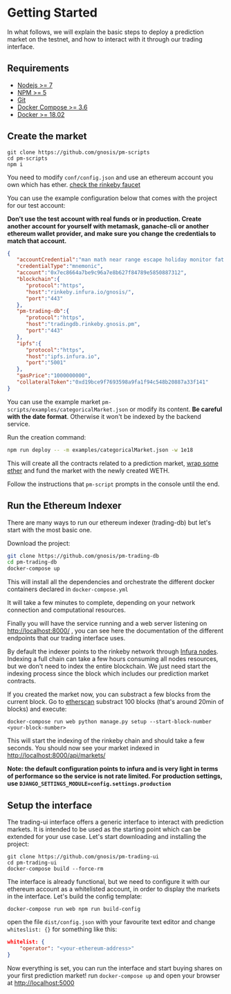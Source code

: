 # Getting Started

In what follows, we will explain the basic steps to deploy a prediction market on the testnet, and how to interact with it through our trading interface.

## Requirements
* [Nodejs >= 7](https://nodejs.org/en/)
* [NPM >= 5](https://nodejs.org/en/)
* [Git](https://git-scm.com/downloads)
* [Docker Compose >= 3.6](https://docs.docker.com/compose/install/)
* [Docker >= 18.02](https://docs.docker.com/install/)

## Create the market
```
git clone https://github.com/gnosis/pm-scripts
cd pm-scripts
npm i
````
You need to modify `conf/config.json` and use an ethereum account you own which has ether. [check the rinkeby faucet](https://faucet.rinkeby.io/)

You can use the example configuration below that comes with the project for our test account:

**Don't use the test account with real funds or in production. Create another account for yourself with metamask, ganache-cli or another ethereum wallet provider, and make sure you change the credentials to match that account.**


```json
{  
   "accountCredential":"man math near range escape holiday monitor fat general legend garden resist",
   "credentialType":"mnemonic",
   "account":"0x7ec8664a7be9c96a7e8b627f84789e5850887312",
   "blockchain":{  
      "protocol":"https",
      "host":"rinkeby.infura.io/gnosis/",
      "port":"443"
   },
   "pm-trading-db":{  
      "protocol":"https",
      "host":"tradingdb.rinkeby.gnosis.pm",
      "port":"443"
   },
   "ipfs":{  
      "protocol":"https",
      "host":"ipfs.infura.io",
      "port":"5001"
   },
   "gasPrice":"1000000000",
   "collateralToken":"0xd19bce9f7693598a9fa1f94c548b20887a33f141"
}
```

You can use the example market `pm-scripts/examples/categoricalMarket.json` or modify its content. **Be careful with the date format**. Otherwise it won't be indexed by the backend service.

Run the creation command:
```sh
npm run deploy -- -m examples/categoricalMarket.json -w 1e18
```

This will create all the contracts related to a prediction market, [wrap some ether](https://weth.io/) and fund the market with the newly created WETH.

Follow the instructions that `pm-script` prompts in the console until the end.

## Run the Ethereum Indexer
There are many ways to run our ethereum indexer (trading-db) but let's start with the most basic one.

Download the project:
```sh
git clone https://github.com/gnosis/pm-trading-db
cd pm-trading-db
docker-compose up
```
This will install all the dependencies and orchestrate the different docker containers declared in `docker-compose.yml`

It will take a few minutes to complete, depending on your network connection and computational resources.

Finally you will have the service running and a web server listening on [http://localhost:8000/](http://localhost:8000/) , you can see here the documentation of the different endpoints that our trading interface uses.

By default the indexer points to the rinkeby network through [Infura nodes](https://infura.io/). Indexing a full chain can take a few hours consuming all nodes resources, but we don't need to index the entire blockchain. We just need start the indexing process since the block which includes our prediction market contracts.

If you created the market now, you can substract a few blocks from the current block. Go to [etherscan](https://rinkeby.etherscan.io/) substract 100 blocks (that's around 20min of blocks) and execute:
```
docker-compose run web python manage.py setup --start-block-number <your-block-number>
```

This will start the indexing of the rinkeby chain and should take a few seconds. You should now see your market indexed in [http://localhost:8000/api/markets/](http://localhost:8000/api/markets/)

**Note: the default configuration points to infura and is very light in terms of performance so the service is not rate limited. For production settings, use `DJANGO_SETTINGS_MODULE=config.settings.production`**

## Setup the interface
The trading-ui interface offers a generic interface to interact with prediction markets. It is intended to be used as the starting point which can be extended for your use case.
Let's start downloading and installing the project:
```
git clone https://github.com/gnosis/pm-trading-ui
cd pm-trading-ui
docker-compose build --force-rm
```

The interface is already functional, but we need to configure it with our ethereum account as a whitelisted account, in order to display the markets in the interface.
Let's build the config template:
```
docker-compose run web npm run build-config
```

open the file `dist/config.json` with your favourite text editor and change `whiteslist: {}` for something like this:
```json
whitelist: {
    "operator": "<your-ethereum-address>"
}
```

Now everything is set, you can run the interface and start buying shares on your first prediction market! run `docker-compose up` and open your browser at [http://localhost:5000](http://localhost:5000)
